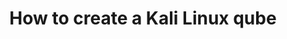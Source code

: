 ---
lang: en
layout: doc
redirect_from:
- /doc/pentesting/kali/
- /doc/kali/
redirect_to: https://forum.qubes-os.org/t/19071
ref: 87
title: How to create a Kali Linux qube
---
